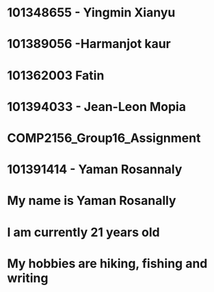 # 101348655 - Yingmin Xianyu
# 101389056 -Harmanjot kaur
# 101362003 Fatin 
# 101394033 - Jean-Leon Mopia
# COMP2156_Group16_Assignment
# 101391414 - Yaman Rosannaly 
# My name is Yaman Rosanally
# I am currently 21 years old
# My hobbies are hiking, fishing and writing 
